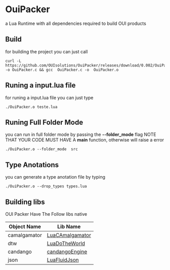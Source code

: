 # OuiPacker
a Lua Runtime with all dependencies required to build OUI products

## Build
for building the project you can just call
```shell
curl -L https://github.com/OUIsolutions/OuiPacker/releases/download/0.002/OuiPacker.c -o OuiPacker.c && gcc  OuiPacker.c -o  OuiPacker.o
```

## Runing a input.lua file
for runing a input.lua file you can just type
```shell
./OuiPacker.o teste.lua
```

## Runing Full Folder Mode
you can run in full folder mode by passing the **--folder_mode** flag
NOTE THAT YOUR CODE MUST HAVE A **main** function, otherwise will raise
a error
```shell
./OuiPacker.o --folder_mode  src
```
## Type Anotations
you can generate a type anotation file by typing
```shell
./OuiPacker.o --drop_types types.lua
```

## Building libs
OUI Packer Have The Follow libs native

|  Object Name  | Lib Name |
|--------------|---------|
|camalgamator | [LuaCAmalgamator](https://github.com/OUIsolutions/LuaCAmalgamator) |
|dtw| [LuaDoTheWorld](https://github.com/OUIsolutions/LuaDoTheWorld)|
|candango|[candangoEngine](https://github.com/SamuelHenriqueDeMoraisVitrio/candangoEngine) |
|json|[LuaFluidJson](https://github.com/OUIsolutions/LuaFluidJson) |
